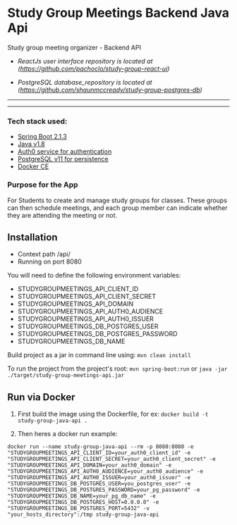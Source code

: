 # Study Group Meetings Backend Java Api

Study group meeting organizer - Backend API

* _ReactJs user interface repository is located at (https://github.com/pachoclo/study-group-react-ui)_

* _PostgreSQL database_repository is located at (https://github.com/shaunmccready/study-group-postgres-db)_


***
*** 

### Tech stack used:
- [Spring Boot 2.1.3](https://spring.io/projects/spring-boot)
- [Java v1.8](https://www.oracle.com/technetwork/java/javase/overview/java8-2100321.html)
- [Auth0 service for authentication](https://auth0.com/)
- [PostgreSQL v11 for persistence](https://www.postgresql.org/docs/11/index.html)
- [Docker CE](https://www.docker.com/why-docker)



### Purpose for the App

For Students to create and manage study groups for classes.
These groups can then schedule meetings, and each group member can indicate whether they are attending the meeting or not.


## Installation

- Context path /api/
- Running on port 8080

You will need to define the following environment variables:

- STUDYGROUPMEETINGS_API_CLIENT_ID
- STUDYGROUPMEETINGS_API_CLIENT_SECRET
- STUDYGROUPMEETINGS_API_DOMAIN
- STUDYGROUPMEETINGS_API_AUTH0_AUDIENCE
- STUDYGROUPMEETINGS_API_AUTH0_ISSUER
- STUDYGROUPMEETINGS_DB_POSTGRES_USER
- STUDYGROUPMEETINGS_DB_POSTGRES_PASSWORD
- STUDYGROUPMEETINGS_DB_NAME

Build project as a jar in command line using: `mvn clean install`

To run the project from the project's root: `mvn spring-boot:run`
or `java -jar ./target/study-group-meetings-api.jar`

## Run via Docker
1) First build the image using the Dockerfile, for ex:  `docker build -t study-group-java-api .`

2) Then heres a docker run example:
 
 `docker run --name study-group-java-api --rm -p 8080:8080 -e "STUDYGROUPMEETINGS_API_CLIENT_ID=your_auth0_client_id" -e "STUDYGROUPMEETINGS_API_CLIENT_SECRET=your_auth0_client_secret" -e "STUDYGROUPMEETINGS_API_DOMAIN=your_auth0_domain" -e "STUDYGROUPMEETINGS_API_AUTH0_AUDIENCE=your_auth0_audience" -e "STUDYGROUPMEETINGS_API_AUTH0_ISSUER=your_auth0_issuer" -e "STUDYGROUPMEETINGS_DB_POSTGRES_USER=you_postgres_user" -e "STUDYGROUPMEETINGS_DB_POSTGRES_PASSWORD=your_pg_password" -e "STUDYGROUPMEETINGS_DB_NAME=your_pg_db_name" -e "STUDYGROUPMEETINGS_DB_POSTGRES_HOST=0.0.0.0" -e "STUDYGROUPMEETINGS_DB_POSTGRES_PORT=5432" -v "your_hosts_directory":/tmp study-group-java-api`

